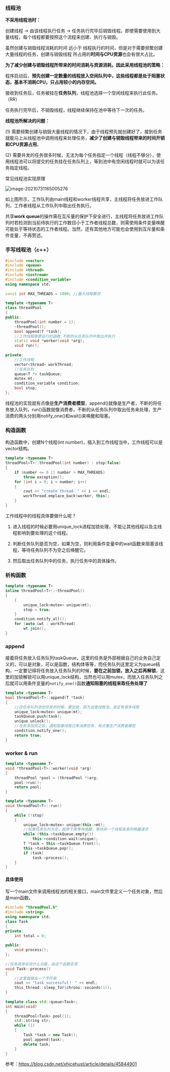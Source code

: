 ### 线程池

**不采用线程池时：**

创建线程 -> 由该线程执行任务 -> 任务执行完毕后销毁线程。即使需要使用到大量线程，每个线程都要按照这个流程来创建、执行与销毁。

虽然创建与销毁线程消耗的时间 远小于 线程执行的时间，但是对于需要频繁创建大量线程的任务，创建与销毁线程 所占用的**时间与CPU资源**也会有很大占比。

**为了减少创建与销毁线程所带来的时间消耗与资源消耗，因此采用线程池的策略：**

程序启动后，**预先创建一定数量的线程放入空闲队列中，这些线程都是处于阻塞状态，基本不消耗CPU，只占用较小的内存空间。**

接收到任务后，任务被挂在**任务队列**，线程池选择一个空闲线程来执行此任务。（RR）

任务执行完毕后，不销毁线程，线程继续保持在池中等待下一次的任务。

**线程池所解决的问题：**

(1) 需要频繁创建与销毁大量线程的情况下，由于线程预先就创建好了，接到任务就能马上从线程池中调用线程来处理任务，**减少了创建与销毁线程带来的时间开销和CPU资源占用**。

(2) 需要并发的任务很多时候，无法为每个任务指定一个线程（线程不够分），使用线程池可以将提交的任务挂在任务队列上，等到池中有空闲线程时就可以为该任务指定线程。





常见线程池实现原理

![image-20210731165005276](./image-20210731165005276.png)

如上图所示，工作队列由main线程和worker线程共享，主线程将任务放进工作队列，工作者线程从工作队列中取出任务执行。

共享**work queue**的操作需在互斥量的保护下安全进行，主线程将任务放进工作队列时若检测到当前待执行的工作数目小于工作者线程总数，则需使用条件变量唤醒可能处于等待状态的工作者线程。当然，还有其他地方可能也会使用到互斥量和条件变量，不再赘述。



### 手写线程池（c++）

```c++
#include <vector>
#include <queue>
#include <thread>
#include <iostream>
#include <condition_variable>
using namespace std;
 
const int MAX_THREADS = 1000; //最大线程数目
 
template <typename T>
class threadPool
{
public:
    threadPool(int number = 1);
    ~threadPool();
    bool append(T *task);
    //工作线程需要运行的函数,不断的从任务队列中取出并执行
    static void *worker(void *arg);
    void run();
 
private:
    //工作线程
    vector<thread> workThread;
    //任务队列
    queue<T *> taskQueue;
    mutex mt;
    condition_variable condition;
    bool stop;
};
```

线程池的实现就有点像是**生产消费者模型**，append()就像是生产者，不断的将任务放入队列，run()函数就像消费者，不断的从任务队列中取出任务来处理，生产消费的两头分别用notify_one()和wait()来唤醒和阻塞。



### 构造函数

构造函数中，创建N个线程(int number)，插入到工作线程当中，工作线程可以是vector结构。

```c++
template <typename T>
threadPool<T>::threadPool(int number) : stop(false)
{
    if (number <= 0 || number > MAX_THREADS)
        throw exception();
    for (int i = 0; i < number; i++)
    {
        cout << "create thread：" << i << endl;
        workThread.emplace_back(worker, this);
    }
}
```

工作线程中的线程具体要做什么呢？

1. 进入线程的时候必要用unique_lock进程加锁处理，不能让其他线程以及主线程影响到要处理的这个线程。

2. 判断任务队列是否为空，如果为空，则利用条件变量中的wait函数来阻塞该线程，等待任务队列不为空之后唤醒它。

3. 然后取出任务队列中的任务，执行任务中的具体操作。





### 析构函数

```c++
template <typename T>
inline threadPool<T>::~threadPool()
{
    {
        unique_lock<mutex> unique(mt);
        stop = true;
    }
    condition.notify_all();
    for (auto &wt : workThread)
        wt.join();
}
```



### append

接着将任务放入任务队列taskQueue，这里的任务是外部根据自己的业务自己定义的，可以是对象，可以是函数，结构体等等，而任务队列这里定义为queue结构，一定要记得将任务放入任务队列的时候，**要在之前加锁，放入之后再解锁**，这里的加锁解锁可以用unique_lock结构，当然也可以用mutex，而放入任务队列之后就可以用条件变量的`notify_one()`函数**通知阻塞的线程来取任务处理了**

```c++
template <typename T>
bool threadPool<T>::append(T *task)
{
    //往任务队列添加任务的时候，要加锁，因为这是线程池，肯定有很多线程
    unique_lock<mutex> unique(mt);
    taskQueue.push(task);
    unique.unlock();
    //任务添加完之后，通知阻塞线程过来消费任务，有点像生产消费者模型
    condition.notify_one();
    return true;
}
```



### worker & run

```c++
template <typename T>
void *threadPool<T>::worker(void *arg)
{
    threadPool *pool = (threadPool *)arg;
    pool->run();
    return pool;
}
```



```c++
template <typename T>
void threadPool<T>::run()
{
    while (!stop)
    {
        unique_lock<mutex> unique(this->mt);
        //如果任务队列为空，就停下来等待唤醒，等待另一个线程发来的唤醒请求
        while (this->taskQueue.empty())
            this->condition.wait(unique);      
        T *task = this->taskQueue.front();
        this->taskQueue.pop();
        if (task)
            task->process();
    }
}
```



#### 具体使用

写一个main文件来调用线程池的相关接口，main文件里定义一个任务对象，然后是main函数。

```c++
#include "threadPool.h"
#include <string>
using namespace std;
class Task
{
private:
    int total = 0;
 
public:
    void process();
};
 
//任务具体实现什么功能，由这个函数实现
void Task::process()
{
    //这里就输出一个字符串
    cout << "task successful！ " << endl;
    this_thread::sleep_for(chrono::seconds(1));
}
 
template class std::queue<Task>;
int main(void)
{
    threadPool<Task> pool(1);
    std::string str;
    while (1)
    {
        Task *task = new Task();
        pool.append(task);
        delete task;
    }
}

```







参考：https://blog.csdn.net/xhjcehust/article/details/45844901